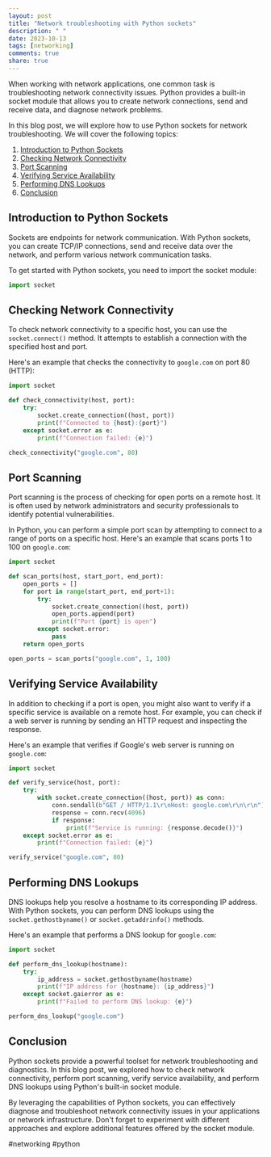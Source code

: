 ```yaml
---
layout: post
title: "Network troubleshooting with Python sockets"
description: " "
date: 2023-10-13
tags: [networking]
comments: true
share: true
---
```


When working with network applications, one common task is troubleshooting network connectivity issues. Python provides a built-in socket module that allows you to create network connections, send and receive data, and diagnose network problems.

In this blog post, we will explore how to use Python sockets for network troubleshooting. We will cover the following topics:

1. [Introduction to Python Sockets](#introduction-to-python-sockets)
2. [Checking Network Connectivity](#checking-network-connectivity)
3. [Port Scanning](#port-scanning)
4. [Verifying Service Availability](#verifying-service-availability)
5. [Performing DNS Lookups](#performing-dns-lookups)
6. [Conclusion](#conclusion)

## Introduction to Python Sockets

Sockets are endpoints for network communication. With Python sockets, you can create TCP/IP connections, send and receive data over the network, and perform various network communication tasks.

To get started with Python sockets, you need to import the socket module:

```python
import socket
```

## Checking Network Connectivity

To check network connectivity to a specific host, you can use the `socket.connect()` method. It attempts to establish a connection with the specified host and port.

Here's an example that checks the connectivity to `google.com` on port 80 (HTTP):

```python
import socket

def check_connectivity(host, port):
    try:
        socket.create_connection((host, port))
        print(f"Connected to {host}:{port}")
    except socket.error as e:
        print(f"Connection failed: {e}")

check_connectivity("google.com", 80)
```

## Port Scanning

Port scanning is the process of checking for open ports on a remote host. It is often used by network administrators and security professionals to identify potential vulnerabilities.

In Python, you can perform a simple port scan by attempting to connect to a range of ports on a specific host. Here's an example that scans ports 1 to 100 on `google.com`:

```python
import socket

def scan_ports(host, start_port, end_port):
    open_ports = []
    for port in range(start_port, end_port+1):
        try:
            socket.create_connection((host, port))
            open_ports.append(port)
            print(f"Port {port} is open")
        except socket.error:
            pass
    return open_ports

open_ports = scan_ports("google.com", 1, 100)
```

## Verifying Service Availability

In addition to checking if a port is open, you might also want to verify if a specific service is available on a remote host. For example, you can check if a web server is running by sending an HTTP request and inspecting the response.

Here's an example that verifies if Google's web server is running on `google.com`:

```python
import socket

def verify_service(host, port):
    try:
        with socket.create_connection((host, port)) as conn:
            conn.sendall(b"GET / HTTP/1.1\r\nHost: google.com\r\n\r\n")
            response = conn.recv(4096)
            if response:
                print(f"Service is running: {response.decode()}")
    except socket.error as e:
        print(f"Connection failed: {e}")

verify_service("google.com", 80)
```

## Performing DNS Lookups

DNS lookups help you resolve a hostname to its corresponding IP address. With Python sockets, you can perform DNS lookups using the `socket.gethostbyname()` or `socket.getaddrinfo()` methods.

Here's an example that performs a DNS lookup for `google.com`:

```python
import socket

def perform_dns_lookup(hostname):
    try:
        ip_address = socket.gethostbyname(hostname)
        print(f"IP address for {hostname}: {ip_address}")
    except socket.gaierror as e:
        print(f"Failed to perform DNS lookup: {e}")

perform_dns_lookup("google.com")
```

## Conclusion

Python sockets provide a powerful toolset for network troubleshooting and diagnostics. In this blog post, we explored how to check network connectivity, perform port scanning, verify service availability, and perform DNS lookups using Python's built-in socket module.

By leveraging the capabilities of Python sockets, you can effectively diagnose and troubleshoot network connectivity issues in your applications or network infrastructure. Don't forget to experiment with different approaches and explore additional features offered by the socket module.

#networking #python